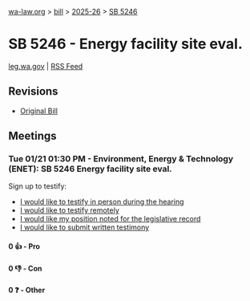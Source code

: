 [wa-law.org](/) > [bill](/bill/) > [2025-26](/bill/2025-26/) > [SB 5246](/bill/2025-26/sb/5246/)

# SB 5246 - Energy facility site eval.
[leg.wa.gov](https://app.leg.wa.gov/billsummary?BillNumber=5246&Year=2025&Initiative=false) | [RSS Feed](./rss.xml)

## Revisions
* [Original Bill](1/)

## Meetings
### Tue 01/21 01:30 PM - Environment, Energy & Technology (ENET): SB 5246 Energy facility site eval.
Sign up to testify:
* [I would like to testify in person during the hearing](https://app.leg.wa.gov/csi/Testifier/Add?chamber=House&mId=32452&aId=161724&caId=24743&tId=1)
* [I would like to testify remotely](https://app.leg.wa.gov/csi/Testifier/Add?chamber=House&mId=32452&aId=161724&caId=24743&tId=2)
* [I would like my position noted for the legislative record](https://app.leg.wa.gov/csi/Testifier/Add?chamber=House&mId=32452&aId=161724&caId=24743&tId=3)
* [I would like to submit written testimony](https://app.leg.wa.gov/csi/Testifier/Add?chamber=House&mId=32452&aId=161724&caId=24743&tId=4)

#### 0 👍 - Pro

#### 0 👎 - Con

#### 0 ❓ - Other
